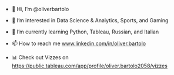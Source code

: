 - 👋 Hi, I’m @oliverbartolo
- 👀 I’m interested in Data Science & Analytics, Sports, and Gaming 
- 🌱 I’m currently learning Python, Tableau, Russian, and Italian

- 📫 How to reach me www.linkedin.com/in/oliver.bartolo
- 📊 Check out Vizzes on https://public.tableau.com/app/profile/oliver.bartolo2058/vizzes 


<!---
oliverbartolo/oliverbartolo is a ✨ special ✨ repository because its `README.md` (this file) appears on your GitHub profile.
You can click the Preview link to take a look at your changes.
--->
